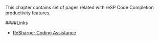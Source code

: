 ﻿<properties 
	pageTitle="Code Completion" 
    pageName="code-completion"
    parentPageId="pro"
/>
This chapter contains set of pages related with reSP Code Completion productivity features.

####Links
- [ReSharper Coding Assistance](https://www.jetbrains.com/resharper/features/coding_assistance.html)

